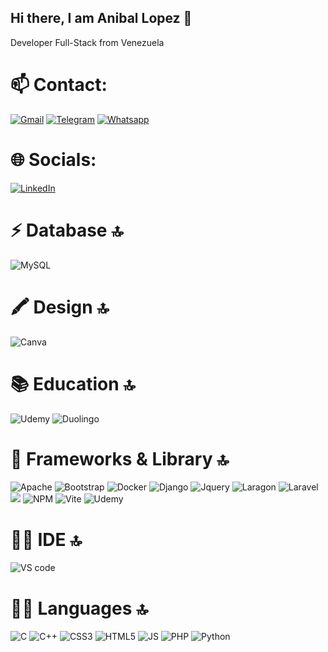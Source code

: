 ## Hi there, I am Anibal Lopez 👋
Developer Full-Stack from Venezuela

# 📫 Contact:
[![Gmail](https://img.shields.io/badge/Gmail-D14836?style=for-the-badge&logo=gmail&logoColor=white)](mailto:aniballopez0708@gmail.com)
[![Telegram](https://img.shields.io/badge/Telegram-2CA5E0?style=for-the-badge&logo=telegram&logoColor=white)](https://t.me/Aniballopez7)
[![Whatsapp](https://img.shields.io/badge/WhatsApp-25D366?style=for-the-badge&logo=whatsapp&logoColor=white)](https://wa.me/+584249174311)

# 🌐 Socials:
[![LinkedIn](https://img.shields.io/badge/LinkedIn-%230077B5.svg?logo=linkedin&logoColor=white)](https://www.linkedin.com/in/aniballopez7/) 

# ⚡ Database 🔝
![MySQL](https://img.shields.io/badge/MySQL-005C84?style=for-the-badge&logo=mysql&logoColor=white)

# 🖍 Design 🔝
![Canva](https://img.shields.io/badge/Canva-%2300C4CC.svg?&style=for-the-badge&logo=Canva&logoColor=white)

# 📚 Education 🔝
![Udemy](https://img.shields.io/badge/Udemy-EC5252?style=for-the-badge&logo=Udemy&logoColor=white)
![Duolingo](https://img.shields.io/badge/Duolingo-58CC02?style=for-the-badge&logo=Duolingo&logoColor=white)

# 🚀 Frameworks & Library 🔝
![Apache](https://img.shields.io/badge/Apache-D22128?style=for-the-badge&logo=Apache&logoColor=white)
![Bootstrap](https://img.shields.io/badge/Bootstrap-563D7C?style=for-the-badge&logo=bootstrap&logoColor=white)
![Docker](https://img.shields.io/badge/Docker-2CA5E0?style=for-the-badge&logo=docker&logoColor=white)
![Django](https://img.shields.io/badge/Django-092E20?style=for-the-badge&logo=django&logoColor=green)
![Jquery](https://img.shields.io/badge/jQuery-0769AD?style=for-the-badge&logo=jquery&logoColor=white)
![Laragon](https://img.shields.io/badge/Laragon-0E83CD?style=for-the-badge&logo=Laragon&logoColor=white)
![Laravel](https://img.shields.io/badge/Laravel-FF2D20?style=for-the-badge&logo=laravel&logoColor=white)
![](https://img.shields.io/badge/Node%20js-339933?style=for-the-badge&logo=nodedotjs&logoColor=white)
![NPM](https://img.shields.io/badge/npm-CB3837?style=for-the-badge&logo=npm&logoColor=white)
![Vite](https://img.shields.io/badge/Vite-B73BFE?style=for-the-badge&logo=vite&logoColor=FFD62E)
![Udemy](https://img.shields.io/badge/Udemy-EC5252?style=for-the-badge&logo=Udemy&logoColor=white)

# 👩‍💻 IDE 🔝

![VS code](https://img.shields.io/badge/VSCode-0078D4?style=for-the-badge&logo=visual%20studio%20code&logoColor=white)

# 👩‍💻 Languages 🔝

![C](https://img.shields.io/badge/C-00599C?style=for-the-badge&logo=c&logoColor=white)
![C++](https://img.shields.io/badge/C%2B%2B-00599C?style=for-the-badge&logo=c%2B%2B&logoColor=white)
![CSS3](https://img.shields.io/badge/CSS3-1572B6?style=for-the-badge&logo=css3&logoColor=white)
![HTML5](https://img.shields.io/badge/HTML5-E34F26?style=for-the-badge&logo=html5&logoColor=white)
![JS](https://img.shields.io/badge/JavaScript-323330?style=for-the-badge&logo=javascript&logoColor=F7DF1E)
![PHP](https://img.shields.io/badge/PHP-777BB4?style=for-the-badge&logo=php&logoColor=white)
![Python](https://img.shields.io/badge/Python-FFD43B?style=for-the-badge&logo=python&logoColor=blue)

<!--
**Aniballopez7/Aniballopez7** is a ✨ _special_ ✨ repository because its `README.md` (this file) appears on your GitHub profile.

Here are some ideas to get you started:

- 🔭 I’m currently working on ...
- 🌱 I’m currently learning ...
- 👯 I’m looking to collaborate on ...
- 🤔 I’m looking for help with ...
- 💬 Ask me about ...
- 📫 How to reach me: ...
- 😄 Pronouns: ...
- ⚡ Fun fact: ...
-->
